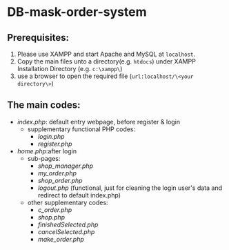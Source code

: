 # DB-mask-order-system

## Prerequisites:
1. Please use XAMPP and start Apache and MySQL at `localhost`.
2. Copy the main files unto a directory(e.g. `htdocs`) under XAMPP Installation Directory (e.g. `c:\xampp\`)
3. use a browser to open the required file (`url:localhost/\<your directory\>`)
## The main codes:
* *index.php*: default entry webpage, before register & login
  * supplementary functional PHP codes:
    * *login.php*
    * *register.php*
* *home.php*:after login
  * sub-pages:
    * *shop_manager.php*
    * *my_order.php*
    * *shop_order.php*
    * *logout.php* (functional, just for cleaning the login user's data and redirect to default index.php)
  * other supplementary codes:
    * *c_order.php*
    * *shop.php*
    * *finishedSelected.php*
    * *cancelSelected.php*
    * *make_order.php*